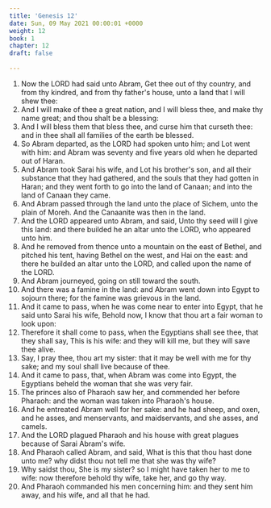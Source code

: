 ```yaml
---
title: 'Genesis 12'
date: Sun, 09 May 2021 00:00:01 +0000
weight: 12
book: 1
chapter: 12
draft: false
  
---
```


1. Now the LORD had said unto Abram, Get thee out of thy country, and from thy kindred, and from thy father's house, unto a land that I will shew thee:
2. And I will make of thee a great nation, and I will bless thee, and make thy name great; and thou shalt be a blessing:
3. And I will bless them that bless thee, and curse him that curseth thee: and in thee shall all families of the earth be blessed.
4. So Abram departed, as the LORD had spoken unto him; and Lot went with him: and Abram was seventy and five years old when he departed out of Haran.
5. And Abram took Sarai his wife, and Lot his brother's son, and all their substance that they had gathered, and the souls that they had gotten in Haran; and they went forth to go into the land of Canaan; and into the land of Canaan they came.
6. And Abram passed through the land unto the place of Sichem, unto the plain of Moreh. And the Canaanite was then in the land.
7. And the LORD appeared unto Abram, and said, Unto thy seed will I give this land: and there builded he an altar unto the LORD, who appeared unto him.
8. And he removed from thence unto a mountain on the east of Bethel, and pitched his tent, having Bethel on the west, and Hai on the east: and there he builded an altar unto the LORD, and called upon the name of the LORD.
9. And Abram journeyed, going on still toward the south.
10. And there was a famine in the land: and Abram went down into Egypt to sojourn there; for the famine was grievous in the land.
11. And it came to pass, when he was come near to enter into Egypt, that he said unto Sarai his wife, Behold now, I know that thou art a fair woman to look upon:
12. Therefore it shall come to pass, when the Egyptians shall see thee, that they shall say, This is his wife: and they will kill me, but they will save thee alive.
13. Say, I pray thee, thou art my sister: that it may be well with me for thy sake; and my soul shall live because of thee.
14. And it came to pass, that, when Abram was come into Egypt, the Egyptians beheld the woman that she was very fair.
15. The princes also of Pharaoh saw her, and commended her before Pharaoh: and the woman was taken into Pharaoh's house.
16. And he entreated Abram well for her sake: and he had sheep, and oxen, and he asses, and menservants, and maidservants, and she asses, and camels.
17. And the LORD plagued Pharaoh and his house with great plagues because of Sarai Abram's wife.
18. And Pharaoh called Abram, and said, What is this that thou hast done unto me? why didst thou not tell me that she was thy wife?
19. Why saidst thou, She is my sister? so I might have taken her to me to wife: now therefore behold thy wife, take her, and go thy way.
20. And Pharaoh commanded his men concerning him: and they sent him away, and his wife, and all that he had.
